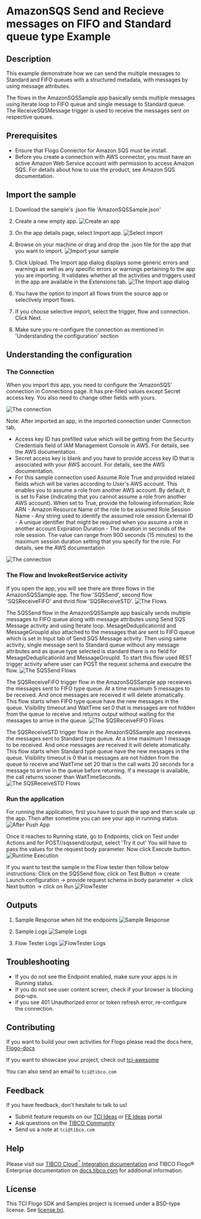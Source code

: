 # AmazonSQS Send and Recieve messages on FIFO and Standard queue type Example


## Description

This example demonstrate how we can send the multiple messages to Standard and FIFO queues with a structured metadata, with messages by using message attributes.

The flows in the AmazonSQSSample app basically sends multiple messages using Iterate loop to FIFO queue and single message to Standard queue. The ReceiveSQSMessage trigger is used to receive the messages sent on respective queues. 

## Prerequisites

* Ensure that Flogo Connector for Amazon SQS must be install.
* Before you create a connection with AWS connector, you must have an active Amazon Web Service account with permission to access Amazon SQS. For details about how to use the product, see Amazon SQS documentation.

## Import the sample

1. Download the sample's .json file 'AmazonSQSSample.json'

2. Create a new empty app.
![Create an app](../../../import-screenshots/2.png)

3. On the app details page, select Import app.
![Select import](../../../import-screenshots/3.png)

4. Browse on your machine or drag and drop the .json file for the app that you want to import.
![Import your sample](../../../import-screenshots/AmazonSQSSample/ImportSQSApp.png)

5. Click Upload. The Import app dialog displays some generic errors and warnings as well as any specific errors or warnings pertaining to the app you are importing. It validates whether all the activities and triggers used in the app are available in the Extensions tab.
![The Import app dialog](../../../import-screenshots/AmazonSQSSample/ImportDialog.png)

6. You have the option to import all flows from the source app or selectively import flows.

7. If you choose selective import, select the trigger, flow and connection. Click Next.

8. Make sure you re-configure the connection as mentioned in 'Understanding the configuration' section

## Understanding the configuration

### The Connection
When you import this app, you need to configure the 'AmazonSQS' connection in Connections page. It has pre-filled values except Secret access key. You also need to change other fields with yours.

![The connection](../../../import-screenshots/AmazonSQSSample/ImportSQSConnection.png)

Note: After imported an app, in the imported connection under Connection tab,
* Access key ID has prefilled value which will be getting from the Security Credentials field of IAM Management Console in AWS. For details, see the AWS documentation.
* Secret access key is blank and you have to provide access key ID that is associated with your AWS account. For details, see the AWS documentation.
* For this sample connection used Assume Role True and provided related fields which will be varies according to User's AWS account.
  This enables you to assume a role from another AWS account. By default, it is set to False (indicating that you cannot assume a role from another AWS account).
  When set to True, provide the following information:
  Role ARN - Amazon Resource Name of the role to be assumed
  Role Session Name - Any string used to identify the assumed role session
  External ID - A unique identifier that might be required when you assume a role in another account
  Expiration Duration - The duration in seconds of the role session. The value can range from 900 seconds (15 minutes) to the maximum session duration setting that you specify for the role.
  For details, see the AWS documentation

![The connection](../../../import-screenshots/AmazonSQSSample/SQSConnection.png)

### The Flow and InvokeRestService activity
If you open the app, you will see there are three flows in the AmazonSQSSample app. The flow 'SQSSend', second flow 'SQSReceiveFiFO' and thrid flow 'SQSReceiveSTD'.
![The Flows](../../../import-screenshots/AmazonSQSSample/Flows.png)

The SQSSend flow in the AmazonSQSSample app basically sends multiple messages to FIFO queue along with message attributes using Send SQS Message activity and using Iterate loop. MesageDeduplicationId and MessageGroupId also attached to the messages that are sent to FIFO queue which is set in Input tab of Send SQS Message activity. Then using same activity, single message sent to Standard queue without any message attributes and as queue type selected is standard there is no field for MesageDeduplicationId and MessageGroupId. To start this flow used REST trigger activity where user can POST the request schema and executre the flow. 
![The SQSSend Flows](../../../import-screenshots/AmazonSQSSample/SQSSendflow.png)

The SQSReceiveFiFO trigger flow in the AmazonSQSSample app receieves the messages sent to FIFO type queue. At a time maximum 5 messages to be received. And once messages are received it will delete atomatically. This flow starts when FIFO type queue have the new messages in the queue. Visibility timeout and WaitTime set 0 that is messages are not hidden from the queue to receive and returns output without waiting for the messages to arrive in the queue. 
![The SQSReceiveFIFO Flows](../../../import-screenshots/AmazonSQSSample/SQSReceiveFIFOflow.png)

The SQSReceiveSTD trigger flow in the AmazonSQSSample app receieves the messages sent to Standard type queue. At a time maximum 1 message to be received. And once messages are received it will delete atomatically. This flow starts when Standard type queue have the new messages in the queue. Visibility timeout is 0 that is messages are not hidden from the queue to receive and WaitTime set 20 that is the call waits 20 seconds for a message to arrive in the queue before returning. If a message is available, the call returns sooner than WaitTimeSeconds.
![The SQSReceiveSTD Flows](../../../import-screenshots/AmazonSQSSample/SQSReceiveSTDflow.png)

### Run the application
For running the application, first you have to push the app and then scale up the app. Then after sometime you can see your app in running status.
![After Push App](../../../import-screenshots/AmazonSQSSample/AfterPushAppRunningState.png)

Once it reaches to Running state, go to Endpoints, click on Test under Actions and for POST//sqssend/output, select 'Try it out'
You will have to pass the values for the request body parameter.
Now click Execute button.
![Runtime Execution](../../../import-screenshots/AmazonSQSSample/RESTRequest.png)

If you want to test the sample in the Flow tester then follow below instructions:
Click on the SQSSend flow, click on Test Button -> create Launch configuration -> provide request schema in body parameter -> click Next button -> click on Run
![FlowTester](../../../import-screenshots/AmazonSQSSample/Flowtester.png)

## Outputs

1. Sample Response when hit the endpoints
![Sample Response](../../../import-screenshots/AmazonSQSSample/RuntimeExecution.png)

2. Sample Logs
![Sample Logs](../../../import-screenshots/AmazonSQSSample/SampleLogs.png)

3. Flow Tester Logs
![FlowTester Logs](../../../import-screenshots/AmazonSQSSample/FlowTesterLogs.png)


## Troubleshooting

* If you do not see the Endpoint enabled, make sure your apps is in Running status.
* If you do not see user content screen, check if your browser is blocking pop-ups.
* if you see 401 Unauthorized error or token refresh error, re-configure the connection.

## Contributing
If you want to build your own activities for Flogo please read the docs here, [Flogo-docs](https://tibcosoftware.github.io/flogo/)

If you want to showcase your project, check out [tci-awesome](https://github.com/TIBCOSoftware/tci-awesome)

You can also send an email to `tci@tibco.com`

## Feedback
If you have feedback, don't hesitate to talk to us!

* Submit feature requests on our [TCI Ideas](https://ideas.tibco.com/?project=TCI) or [FE Ideas](https://ideas.tibco.com/?project=FE) portal
* Ask questions on the [TIBCO Community](https://community.tibco.com/answers/product/344006)
* Send us a note at `tci@tibco.com`

## Help
Please visit our [TIBCO Cloud<sup>&trade;</sup> Integration documentation](https://integration.cloud.tibco.com/docs/) and TIBCO Flogo® Enterprise documentation on [docs.tibco.com](https://docs.tibco.com/) for additional information.

## License
This TCI Flogo SDK and Samples project is licensed under a BSD-type license. See [license.txt](license.txt).
